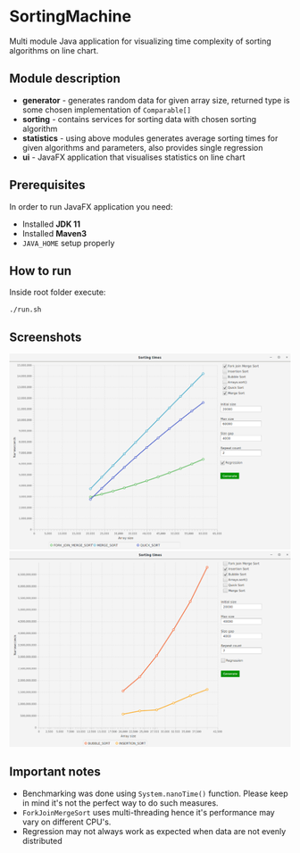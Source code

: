 # SortingMachine
Multi module Java application for visualizing time complexity of sorting algorithms on line chart.

## Module description
* **generator** - generates random data for given array size, returned type is some chosen implementation of `Comparable[]`
* **sorting** - contains services for sorting data with chosen sorting algorithm
* **statistics** - using above modules generates average sorting times for given algorithms and parameters, also provides single regression
* **ui** - JavaFX application that visualises statistics on line chart

## Prerequisites
In order to run JavaFX application you need:
* Installed **JDK 11**
* Installed **Maven3**
* `JAVA_HOME` setup properly

## How to run
Inside root folder execute:
```shell
./run.sh
```

## Screenshots
![Alt text](images/Screenshot1.png?raw=true "Screenshot - with regression")
![Alt text](images/Screenshot2.png?raw=true "Screenshot - without regression")

## Important notes
* Benchmarking was done using `System.nanoTime()` function. Please keep in mind it's not the perfect way to do such measures.
* `ForkJoinMergeSort` uses multi-threading hence it's performance may vary on different CPU's.
* Regression may not always work as expected when data are not evenly distributed